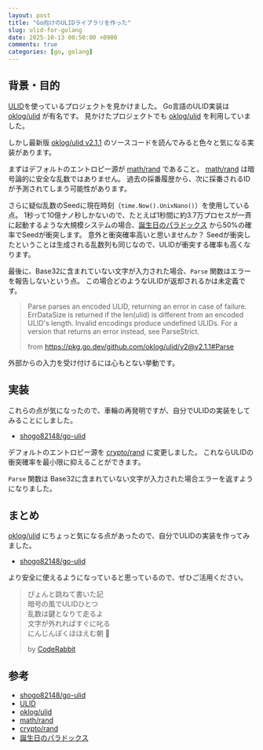 ```yaml
---
layout: post
title: "Go向けのULIDライブラリを作った"
slug: ulid-for-golang
date: 2025-10-13 00:50:00 +0900
comments: true
categories: [go, golang]
---
```


## 背景・目的

[ULID]を使っているプロジェクトを見かけました。
Go言語のULID実装は [oklog/ulid] が有名です。
見かけたプロジェクトでも [oklog/ulid] を利用していました。

しかし最新版 [oklog/ulid v2.1.1](https://github.com/oklog/ulid/tree/v2.1.1) のソースコードを読んでみると色々と気になる実装があります。

まずはデフォルトのエントロピー源が [math/rand] であること。
[math/rand] は暗号論的に安全な乱数ではありません。
過去の採番履歴から、次に採番されるIDが予測されてしまう可能性があります。

さらに疑似乱数のSeedに現在時刻（`time.Now().UnixNano()`）を使用している点。
1秒って10億ナノ秒しかないので、たとえば1秒間に約3.7万プロセスが一斉に起動するような大規模システムの場合、[誕生日のパラドックス] から50%の確率でSeedが衝突します。
意外と衝突確率高いと思いませんか？
Seedが衝突したということは生成される乱数列も同じなので、ULIDが衝突する確率も高くなります。

最後に、Base32に含まれていない文字が入力された場合、`Parse` 関数はエラーを報告しないという点。
この場合どのようなULIDが返却されるかは未定義です。

> Parse parses an encoded ULID, returning an error in case of failure. 
> ErrDataSize is returned if the len(ulid) is different from an encoded ULID's length. Invalid encodings produce undefined ULIDs. For a version that returns an error instead, see ParseStrict. 
>
> from <https://pkg.go.dev/github.com/oklog/ulid/v2@v2.1.1#Parse>

外部からの入力を受け付けるには心もとない挙動です。

## 実装

これらの点が気になったので、車輪の再発明ですが、自分でULIDの実装をしてみることにしました。

- [shogo82148/go-ulid](https://github.com/shogo82148/go-ulid)

デフォルトのエントロピー源を [crypto/rand] に変更しました。
これならULIDの衝突確率を最小限に抑えることができます。

`Parse` 関数は Base32に含まれていない文字が入力された場合エラーを返すようになりました。

## まとめ

[oklog/ulid] にちょっと気になる点があったので、自分でULIDの実装を作ってみました。

- [shogo82148/go-ulid](https://github.com/shogo82148/go-ulid)

より安全に使えるようになっていると思っているので、ぜひご活用ください。

> ぴょんと跳ねて書いた記\
> 暗号の風でULIDひとつ\
> 乱数は鍵となりて走るよ\
> 文字が外れればすぐに叱る\
> にんじんぽくほほえむ朝 🥕
>
> by [CodeRabbit](https://www.coderabbit.ai/)

## 参考

- [shogo82148/go-ulid](https://github.com/shogo82148/go-ulid)
- [ULID]
- [oklog/ulid]
- [math/rand]
- [crypto/rand]
- [誕生日のパラドックス]

[ULID]: https://github.com/ulid/spec
[oklog/ulid]: https://github.com/oklog/ulid
[math/rand]: https://pkg.go.dev/math/rand
[crypto/rand]: https://pkg.go.dev/crypto/rand
[誕生日のパラドックス]: https://ja.wikipedia.org/wiki/%E8%AA%95%E7%94%9F%E6%97%A5%E3%81%AE%E3%83%91%E3%83%A9%E3%83%89%E3%83%83%E3%82%AF%E3%82%B9
